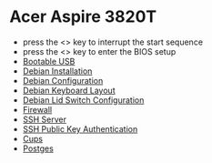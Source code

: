 # Acer Aspire 3820T

* press the <> key to interrupt the start sequence
* press the <> key to enter the BIOS setup
* [Bootable USB](../doc/bootable-usb-drive.md)
* [Debian Installation](../doc/debian-install.md)
* [Debian Configuration](../doc/debian-config.md)
* [Debian Keyboard Layout](../doc/debian-keyboard-layout.md)
* [Debian Lid Switch Configuration](../doc/debian-lid-switch-config.md)
* [Firewall](../doc/firewall.md)
* [SSH Server](../doc/ssh-server.md)
* [SSH Public Key Authentication](../doc/ssh-pub-key-auth.md)
* [Cups](../doc/cups.md)
* [Postges](../doc/postgres.md)

